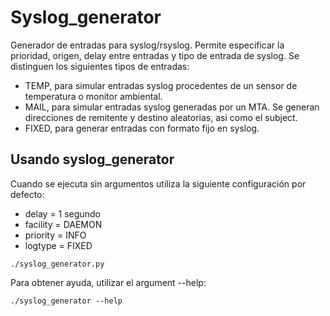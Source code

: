 # Syslog_generator

Generador de entradas para syslog/rsyslog. 
Permite especificar la prioridad, origen, delay entre entradas y tipo de entrada de syslog. Se distinguen los siguientes tipos de entradas:

* TEMP, para simular entradas syslog procedentes de un sensor de temperatura o monitor ambiental.
* MAIL, para simular entradas syslog generadas por un MTA. Se generan direcciones de remitente y destino aleatorias, asi como el subject.
* FIXED, para generar entradas con formato fijo en syslog.

## Usando syslog_generator

Cuando se ejecuta sin argumentos utiliza la siguiente configuración por defecto:
* delay = 1 segundo
* facility = DAEMON
* priority = INFO
* logtype = FIXED

```
./syslog_generator.py
```
Para obtener ayuda, utilizar el argument --help:

```
./syslog_generator --help
```
